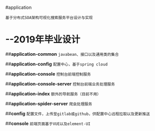 
#application
 
 
`基于分布式SOA架构可视化搜索服务平台设计与实现`

--2019年毕业设计
====


##**application-common**
`javabean、接口以及通用类的集合`


##**application-config**
`配置中心，基于spring cloud`


##**application-console**
`控制台前端控制服务`


##**application-console-server**
`控制台前端业务处理服务`


##**application-index**
`额外的导航服务（目前不用）`


##**application-spider-server**
`爬虫处理服务`


##**config**
`配置文件，上传至gitlab或github，供配置中心远程拉取以及更新推送`


##**console**
`前端页面基于VUE以及element-UI`

